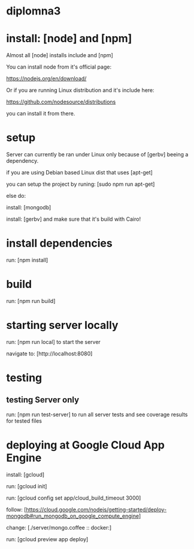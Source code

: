 # diplomna3

# install: [node] and [npm]

Almost all [node] installs include and [npm]

You can install node from it's official page:

https://nodejs.org/en/download/

Or if you are running Linux distribution and it's include here:

https://github.com/nodesource/distributions

you can install it from there.

# setup

Server can currently be ran under Linux only because of [gerbv] beeing a dependency.

if you are using Debian based Linux dist that uses [apt-get]

you can setup the project by runing: [sudo npm run apt-get]

else do:

install: [mongodb]

install: [gerbv] and make sure that it's build with Cairo!

# install dependencies

run: [npm install]

# build

run: [npm run build]

# starting server locally

run: [npm run local] to start the server

navigate to: [http://localhost:8080]

# testing

## testing Server only

run: [npm run test-server] to run all server tests and see coverage results for tested files

# deploying at Google Cloud App Engine

install: [gcloud]

run: [gcloud init]

run: [gcloud config set app/cloud_build_timeout 3000]

follow: [https://cloud.google.com/nodejs/getting-started/deploy-mongodb#run_mongodb_on_google_compute_engine]

change: [./server/mongo.coffee :: docker:]

run: [gcloud preview app deploy]
